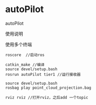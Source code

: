 # autoPilot
autoPilot

使用说明

使用多个终端

```
roscore  //启动ros
```

```
catkin_make //编译
source devel/setup.bash 
rosrun autoPilot tier1 //运行接收器
```

```
source devel/setup.bash 
rosbag play point_cloud_projection.bag
```

```
rviz rviz //打开rviz，之后add 一个topic
```

